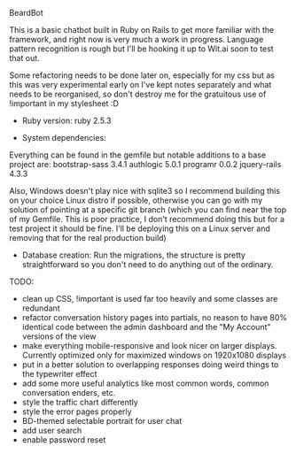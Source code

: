 BeardBot

This is a basic chatbot built in Ruby on Rails to get more familiar with the framework, and right now is very much a work in progress. Language pattern recognition is rough but I'll be hooking it up to Wit.ai soon to test that out.

Some refactoring needs to be done later on, especially for my css but as this was very experimental early on I've kept notes separately and what needs to be reorganised, so don't destroy me for the gratuitous use of !important in my stylesheet :D

* Ruby version: ruby 2.5.3

* System dependencies:

Everything can be found in the gemfile but notable additions to a base project are:
bootstrap-sass 3.4.1
authlogic 5.0.1
programr 0.0.2
jquery-rails 4.3.3

Also, Windows doesn't play nice with sqlite3 so I recommend building this on your choice Linux distro if possible, otherwise you can go with my solution of pointing at a specific git branch (which you can find near the top of my Gemfile. This is poor practice, I don't recommend doing this but for a test project it should be fine. I'll be deploying this on a Linux server and removing that for the real production build)

* Database creation:
Run the migrations, the structure is pretty straightforward so you don't need to do anything out of the ordinary.

TODO:
- clean up CSS, !important is used far too heavily and some classes are redundant
- refactor conversation history pages into partials, no reason to have 80% identical code between the admin dashboard and the "My Account" versions of the view
- make everything mobile-responsive and look nicer on larger displays. Currently optimized only for maximized windows on 1920x1080 displays
- put in a better solution to overlapping responses doing weird things to the typewriter effect
- add some more useful analytics like most common words, common conversation enders, etc.
- style the traffic chart differently
- style the error pages properly
- BD-themed selectable portrait for user chat
- add user search
- enable password reset
